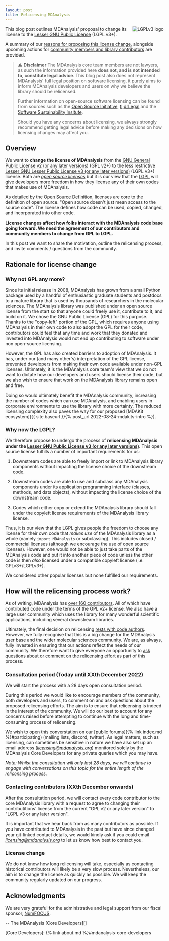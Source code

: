 ```yaml
---
layout: post
title: Relicensing MDAnalysis
---
```


<a href="https://www.gnu.org/licenses/lgpl-3.0.en.html">
<img src="https://www.gnu.org/graphics/lgplv3-with-text-154x68.png"
title="LGPLv3" alt="LGPLv3 logo" style="float: right"/>
</a>

This blog post outlines MDAnalysis' proposal to change its license
to the [Lesser GNU Public License][LGPL] (LGPL v3+).

A summary of our [reasons for proposing this license
change](#Rationale-for-changing-licenses), alongside upcoming actions
for [community members and library
contributors](#How-will-the-relicensing-process-work?) are provided.


> ⚠️ **Disclaimer**
> The MDAnalysis core team members are not
> lawyers, as such the information provided here __does not, and is not
> intended to, constitute legal advice__. This blog post also does not
> represent MDAnalysis' full legal position on software licensing, it
> purely aims to inform MDAnalysis developers and users on why
> we believe the library should be relicensed.
>
> Further information on open-source software licensing can be found
> from sources such as the [Open Source Initiative][OSI],
> [tl;drLegal][tldr legal] and the [Software Sustainability Insitute][SSI licensing].
>
> Should you have any concerns about licensing, we always strongly
> recommend getting legal advice before making any decisions on how
> licensing changes may affect you.


## Overview

We want to **change the license of MDAnalysis** from the [GNU General
Public License v2 (or any later versions)][GPLv2] (GPL v2+) to the less
restrictive [Lesser GNU Lesser Public License v3 (or any later versions)][LGPL]
(LGPL v3+) license. Both are [_open source licenses_][OSI] but it is
our view that the [LGPL][] will give developers more freedom in how
they license any of their own codes that makes use of MDAnalysis.

As detailed by the [Open Source Definition][OSD], licenses are core to
the definition of open source. "Open source doesn't just mean access
to the source code". The license defines how code can be used, copied,
changed, and incorporated into other code.

**License changes affect how folks interact with the MDAnalysis code
base going forward. We need the agreement of our contributors and
community members to change from GPL to LGPL.**

In this post we want to share the motivation, outline the relicensing
process, and invite comments / questions from the community.


## Rationale for license change


### Why not GPL any more?

Since its initial release in 2008, MDAnalysis has grown from a small
Python package used by a handful of enthusiastic graduate students and
postdocs to a mature library that is used by thousands of researchers
in the molecular sciences. The MDAnalysis library was published under
an open source license from the start so that anyone could freely use
it, contribute to it, and build on it. We chose the GNU Public License
(GPL) for this purpose. Thanks to the "copy-left" portion of the GPL,
which requires anyone using MDAnalysis in their own code to also adopt
the GPL for their code, contributors could feel that any time and work
that they donated and invested into MDAnalysis would not end up
contributing to software under non open-source licensing.

However, the GPL has also created barriers to adoption of MDAnalysis.
It has, under our (and many other's) interpretation of the GPL license,
prevented developers from making their own code available under non-GPL
licenses. Ultimately, it is the MDAnalysis core team's view that we do
not want to dictate how our developers and users should license their
code, but we also wish to ensure that work on the MDAnalysis library
remains open and free.

Doing so would ultimately benefit the MDAnalysis community, increasing
the number of codes which can use MDAnalysis, and enabling users in
corporate environments to use the library with more certainty. The
reduced licensing complexity also paves the way for our proposed
[MDAKit ecosystem]({{ site.baseurl }}{% post_url 2022-08-24-mdakits-intro %}).


### Why now the LGPL?

We therefore propose to undergo the process of **relicensing MDAnalysis
under the [Lesser GNU Public License v3 (or any later versions)][LGPL]**.
This open source license fulfills a number of important requirements for us:

1. Downstream codes are able to freely import or link to MDAnalysis
   library components without impacting the license choice of the
   downstream code.
   
2. Downstream codes are able to use and subclass any MDAnalysis components
   under its application programming interface (classes, methods, and
   data objects), without impacting the license choice of the
   downstream code.
   
3. Codes which either copy or extend the MDAnalysis library should
   fall under the copyleft license requirements of the MDAnalysis
   library license.
   
Thus, it is our view that the LGPL gives people the freedom to choose
any license for their own code that *makes use* of the MDAnalysis library
as a whole (namely ``import MDAnalysis`` or subclassing). This includes
closed / commercial licenses (although we encourage the use of open
source licenses). However, one would not be able to just take parts of
the MDAnalysis code and put it into another piece of code unless the
other code is then *also* licensed under a compatible copyleft license
(i.e. GPLv3+/LGPLv3+).

We considered other popular licenses but none fulfilled our requirements.

   
## How will the relicensing process work?

As of writing, MDAnalysis has [over 160 contributors][contributors].
All of which have contributed code under the terms of the GPL v2+
license. We also have a large user community which uses the library
for many wonderful scientific applications, including several
downstream libraries.

Ultimately, the final decision on relicensing [rests with code
authors](#Contacting-contributors).  However, we fully recognise that
this is a big change for the MDAnalysis user base and the wider
molecular sciences community. We are, as always, fully invested in
ensuring that our actions reflect the needs of our community. We
therefore want to give everyone an opportunity to [ask questions about
or comment on the relicensing effort](#Consultation-period) as part of
this process.


### Consultation period (Today until XXth December 2022)

We will start the process with a 28 days open consultation period.

During this period we would like to encourage members of the community,
both developers and users, to comment on and ask questions about the
proposed relicensing efforts. The aim is to ensure that relicensing is
indeed in the interest of the community. We will do our best to account
for any concerns raised before attempting to continue with the long and
time-consuming process of relicensing.

We wish to open this converstation on our [public forums]({% link
index.md %}#participating) (mailing lists, discord, twitter). As legal
matters, such as licensing, can sometimes be sensitive in nature we have
also set up an email address (*licensing@mdanalysis.org*) monitored
solely by the MDAnalysis Core Developers for any private queries which
you may have.

_Note: Whilst the consultation will only last 28 days, we will continue
to engage with conversations on this topic for the entire length of the
relicensing process._


### Contacting contributors (XXth December onwards)

After the consultation period, we will contact every code contributor to
the core MDAnalysis library with a request to agree to changing their
contributitions' license from the current "GPL v2 or any later version"
to "LGPL v3 or any later version".

It is important that we hear back from as many contributors as possible.
If you have contributed to MDAnalysis in the past but have since changed
your git-linked contact details, we would kindly ask if you could email
*licensing@mdanalysis.org* to let us know how best to contact you.


### License change

We do not know how long relicensing will take, especially as contacting
historical contributors will likely be a very slow process. Nevertheless,
our aim is to change the license as quickly as possible. We will keep the
community regularly updated on our progress.


## Acknowledgments

We are very grateful for the administrative and legal support from our
fiscal sponsor, [NumFOCUS][]. 


-- The MDAnalysis [Core Developers][]

[OSI]: https://opensource.org/osd
[tldr legal]: https://tldrlegal.com/
[SSI licensing]: https://www.software.ac.uk/resources/guides/choosing-open-source-licence
[OSD]: https://opensource.org/osd
[GPLv2]: https://www.gnu.org/licenses/old-licenses/gpl-2.0.html
[LGPL]: https://www.gnu.org/licenses/lgpl-3.0.en.html
[contributors]: https://github.com/MDAnalysis/mdanalysis/blob/develop/package/AUTHORS
[NumFOCUS]: https://www.numfocus.org
[Core Developers]: {% link about.md %}#mdanalysis-core-developers
